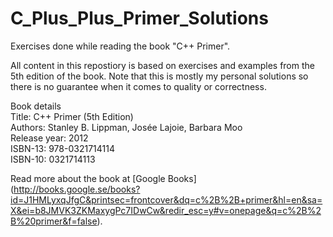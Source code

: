 C_Plus_Plus_Primer_Solutions
============================

Exercises done while reading the book "C++ Primer".  

All content in this repostiory is based on exercises and examples from the 5th edition of the book. Note that this is mostly my personal solutions so there is no guarantee when it comes to quality or correctness.  

Book details  
Title: C++ Primer (5th Edition)  
Authors: Stanley B. Lippman, Josée Lajoie, Barbara Moo  
Release year: 2012  
ISBN-13: 978-0321714114  
ISBN-10: 0321714113   

Read more about the book at [Google Books] (http://books.google.se/books?id=J1HMLyxqJfgC&printsec=frontcover&dq=c%2B%2B+primer&hl=en&sa=X&ei=b8JMVK3ZKMaxygPc7IDwCw&redir_esc=y#v=onepage&q=c%2B%2B%20primer&f=false).
